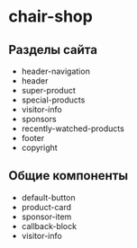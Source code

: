 # chair-shop
 
## Разделы сайта
* header-navigation
* header
* super-product
* special-products
* visitor-info
* sponsors
* recently-watched-products
* footer
* copyright

## Общие компоненты
* default-button
* product-card
* sponsor-item
* callback-block
* visitor-info
